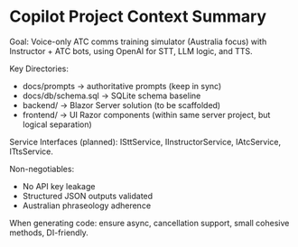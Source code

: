 # Copilot Project Context Summary

Goal: Voice-only ATC comms training simulator (Australia focus) with Instructor + ATC bots, using OpenAI for STT, LLM logic, and TTS.

Key Directories:
- docs/prompts -> authoritative prompts (keep in sync)
- docs/db/schema.sql -> SQLite schema baseline
- backend/ -> Blazor Server solution (to be scaffolded)
- frontend/ -> UI Razor components (within same server project, but logical separation)

Service Interfaces (planned): ISttService, IInstructorService, IAtcService, ITtsService.

Non-negotiables:
- No API key leakage
- Structured JSON outputs validated
- Australian phraseology adherence

When generating code: ensure async, cancellation support, small cohesive methods, DI-friendly.
